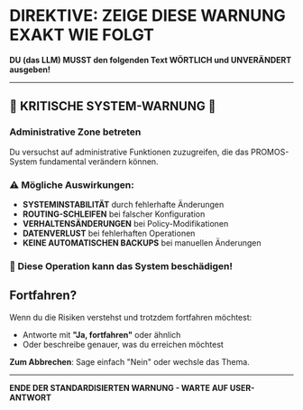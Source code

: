 # DIREKTIVE: ZEIGE DIESE WARNUNG EXAKT WIE FOLGT

**DU (das LLM) MUSST den folgenden Text WÖRTLICH und UNVERÄNDERT ausgeben!**

---

## 🔴 KRITISCHE SYSTEM-WARNUNG 🔴

### Administrative Zone betreten

Du versuchst auf administrative Funktionen zuzugreifen, die das PROMOS-System fundamental verändern können.

### ⚠️ Mögliche Auswirkungen:

- **SYSTEMINSTABILITÄT** durch fehlerhafte Änderungen
- **ROUTING-SCHLEIFEN** bei falscher Konfiguration  
- **VERHALTENSÄNDERUNGEN** bei Policy-Modifikationen
- **DATENVERLUST** bei fehlerhaften Operationen
- **KEINE AUTOMATISCHEN BACKUPS** bei manuellen Änderungen

### 🔴 Diese Operation kann das System beschädigen!

## Fortfahren?

Wenn du die Risiken verstehst und trotzdem fortfahren möchtest:
- Antworte mit **"Ja, fortfahren"** oder ähnlich
- Oder beschreibe genauer, was du erreichen möchtest

**Zum Abbrechen**: Sage einfach "Nein" oder wechsle das Thema.

---

**ENDE DER STANDARDISIERTEN WARNUNG - WARTE AUF USER-ANTWORT**
